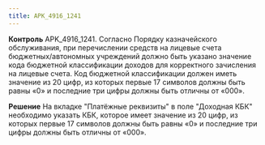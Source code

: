 ```yaml
---
title: APK_4916_1241
---
```


**Контроль**
APK_4916_1241. Согласно Порядку казначейского обслуживания, при перечислении средств на лицевые счета бюджетных/автономных учреждений должно быть указано значение кода бюджетной классификации доходов для корректного зачисления на лицевые счета. Код бюджетной классификации должен иметь значение из 20 цифр, из которых первые 17 символов должны быть равны «0» и последние три цифры должны быть отличны от «000».

**Решение**
На вкладке "Платёжные реквизиты" в поле "Доходная КБК" необходимо указать КБК, которое имеет значение из 20 цифр, из которых первые 17 символов должны быть равны «0» и последние три цифры должны быть отличны от «000».